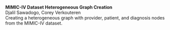 **MIMIC-IV Dataset Heterogeneous Graph Creation**
<br/>
Djalil Sawadogo, Corey Verkouteren
<br/>
Creating a heterogeneous graph with provider, patient, and diagnosis nodes from the
MIMIC-IV dataset.
